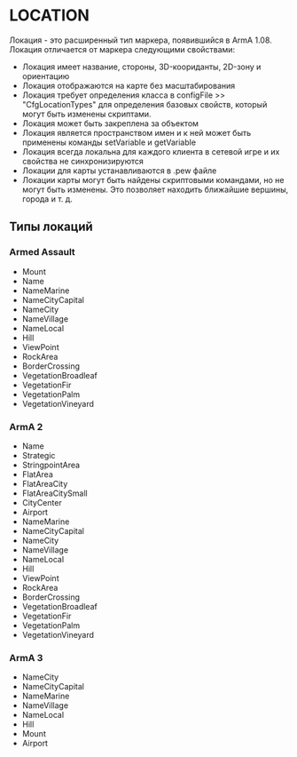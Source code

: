 # LOCATION
Локация - это расширенный тип маркера, появившийся в ArmA 1.08. Локация отличается от маркера следующими свойствами:
* Локация имеет название, стороны, 3D-коориданты, 2D-зону и ориентацию
* Локация отображаются на карте без масштабирования
* Локация требует определения класса в configFile >> "CfgLocationTypes" для определения базовых свойств, который могут быть изменены скриптами.
* Локация может быть закреплена за объектом
* Локация является пространством имен и к ней может быть применены команды setVariable и getVariable
* Локация всегда локальна для каждого клиента в сетевой игре и их свойства не синхронизируются
* Локации для карты устанавливаются в .pew файле
* Локации карты могут быть найдены скриптовыми командами, но не могут быть изменены. Это позволяет находить ближайшие вершины, города и т. д.
## Типы локаций
### Armed Assault
* Mount
* Name
* NameMarine
* NameCityCapital
* NameCity
* NameVillage
* NameLocal
* Hill
* ViewPoint
* RockArea
* BorderCrossing
* VegetationBroadleaf
* VegetationFir
* VegetationPalm
* VegetationVineyard
### ArmA 2
* Name
* Strategic
* StringpointArea
* FlatArea
* FlatAreaCity
* FlatAreaCitySmall
* CityCenter
* Airport
* NameMarine
* NameCityCapital
* NameCity
* NameVillage
* NameLocal
* Hill
* ViewPoint
* RockArea
* BorderCrossing
* VegetationBroadleaf
* VegetationFir
* VegetationPalm
* VegetationVineyard
### ArmA 3
* NameCity
* NameCityCapital
* NameMarine
* NameVillage
* NameLocal
* Hill
* Mount
* Airport